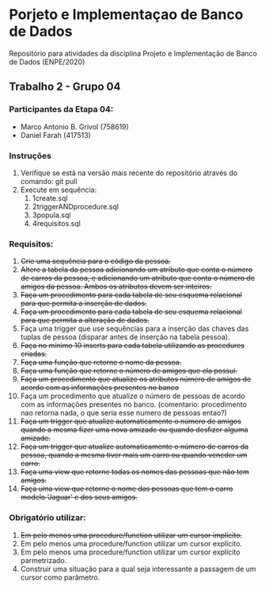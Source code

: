 # Porjeto e Implementaçao de Banco de Dados
Repositório para atividades da disciplina Projeto e Implementação de Banco de Dados (ENPE/2020)

## Trabalho 2 - Grupo 04
### Participantes da Etapa 04:
* Marco Antonio B. Grivol (758619)
* Daniel Farah (417513)

### Instruções
1. Verifique se está na versão mais recente do repositório através do comando: git pull
1. Execute em sequência:
   1. 1create.sql
   2. 2triggerANDprocedure.sql
   3. 3popula.sql
   4. 4requisitos.sql

### Requisitos:
1. ~~Crie uma sequência para o código da pessoa.~~
2. ~~Altere a tabela da pessoa adicionando um atributo que conta o número de carros da pessoa, e adicionando um atributo que conta o número de amigos da pessoa. Ambos os atributos devem ser inteiros.~~
3. ~~Faça um procedimento para cada tabela de seu esquema relacional para que permita a inserção de dados.~~
4. ~~Faça um procedimento para cada tabela de seu esquema relacional para que permita a alteração de dados.~~
5. Faça uma trigger que use sequências para a inserção das chaves das tuplas de pessoa (disparar antes de inserção na tabela pessoa).
6. ~~Faça no mínimo 10 inserts para cada tabela utilizando as procedures criadas.~~
7. ~~Faça uma função que retorne o nome da pessoa.~~
8. ~~Faça uma função que retorne o número de amigos que ela possui.~~
9. ~~Faça um procedimento que atualize os atributos número de amigos de acordo com as informações presentes no banco~~
10. Faça um procedimento que atualize o número de pessoas de acordo com as informações presentes no banco. (comentario: procedimento nao retorna nada, o que seria esse numero de pessoas entao?)
11. ~~Faça um trigger que atualize automaticamente o número de amigos quando a mesma fizer uma nova amizade ou quando desfizer alguma amizade.~~
12. ~~Faça um trigger que atualize automaticamente o número de carros da pessoa,  quando a mesma tiver mais um carro ou quando vencder um carro.~~
13. ~~Faça uma view que retorne todas os nomes das pessoas que não tem amigos.~~
14. ~~Faça uma view que retorne o nome das pessoas que tem o carro modelo ‘Jaguar’ e dos seus amigos.~~

### Obrigatório utilizar:
1. ~~Em pelo menos uma procedure/function utilizar um cursor implícito.~~
2. Em pelo menos uma procedure/function utilizar um cursor explícito.
3. Em pelo menos uma procedure/function utilizar um cursor explícito parmetrizado.
4. Construir uma situação para a qual seja interessante a passagem de um cursor como parâmetro.
